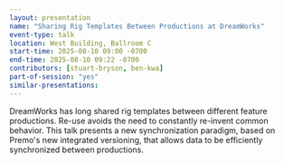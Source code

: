 ```yaml
---
layout: presentation
name: "Sharing Rig Templates Between Productions at DreamWorks"
event-type: talk
location: West Building, Ballroom C
start-time: 2025-08-10 09:00 -0700
end-time: 2025-08-10 09:22 -0700
contributors: [stuart-bryson, ben-kwa]
part-of-session: "yes"
similar-presentations:
---
```


DreamWorks has long shared rig templates between different feature productions. Re-use avoids the need to constantly re-invent common behavior. This talk presents a new synchronization paradigm, based on Premo's new integrated versioning, that allows data to be efficiently synchronized between productions.
